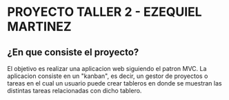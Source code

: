 # PROYECTO TALLER 2 - EZEQUIEL MARTINEZ
## ¿En que consiste el proyecto?
El objetivo es realizar una aplicacion web siguiendo el patron MVC. La aplicacion consiste en un "kanban", es decir, un gestor de proyectos o tareas en el cual un usuario puede crear tableros en donde se muestran las distintas tareas relacionadas con dicho tablero.
